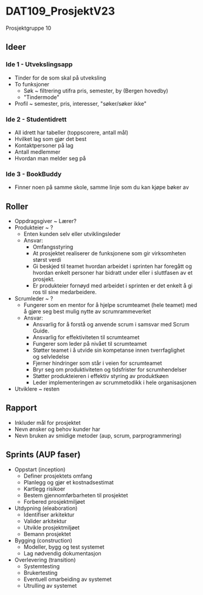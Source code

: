 # DAT109_ProsjektV23
Prosjektgruppe 10

## Ideer
### Ide 1 - Utvekslingsapp
- Tinder for de som skal på utveksling
- To funksjoner
	- Søk ~ filtrering utifra pris, semester, by (Bergen hovedby)
	- "Tindermode"
- Profil ~ semester, pris, interesser, "søker/søker ikke"

### Ide 2 - Studentidrett
- All idrett har tabeller (toppscorere, antall mål)
- Hvilket lag som gjør det best
- Kontaktpersoner på lag
- Antall medlemmer
- Hvordan man melder seg på

### Ide 3 - BookBuddy
- Finner noen på samme skole, samme linje som du kan kjøpe bøker av

## Roller
- Oppdragsgiver ~ Lærer?
- Produkteier ~ ?
	- Enten kunden selv eller utviklingsleder
	- Ansvar:
		- Omfangsstyring
		- At prosjektet realiserer de funksjonene som gir virksomheten størst verdi
		- Gi beskjed til teamet hvordan arbeidet i sprinten har foregått og hvordan enkelt personer har bidratt under eller i sluttfasen av et prosjekt. 
		- Er produkteier fornøyd med arbeidet i sprinten er det enkelt å gi ros til sine medarbeidere.
- Scrumleder ~ ?
	- Fungerer som en mentor for å hjelpe scrumteamet (hele teamet) med å gjøre seg best mulig nytte av scrumrammeverket
	- Ansvar:
		- Ansvarlig for å forstå og anvende scrum i samsvar med Scrum Guide.
		- Ansvarlig for effektiviteten til scrumteamet
		- Fungerer som leder på nivået til scrumteamet
		- Støtter teamet i å utvide sin kompetanse innen tverrfaglighet og selvledelse
		- Fjerner hindringer som står i veien for scrumteamet
		- Bryr seg om produktiviteten og tidsfrister for scrumhendelser
		- Støtter produkteieren i effektiv styring av produktkøen
		- Leder implementeringen av scrummetodikk i hele organisasjonen
- Utviklere ~ resten

## Rapport
- Inkluder mål for prosjektet
- Nevn ønsker og behov kunder har
- Nevn bruken av smidige metoder (aup, scrum, parprogrammering)

## Sprints (AUP faser)
- Oppstart (inception)
	- Definer prosjektets omfang
	- Planlegg og gjør et kostnadsestimat
	- Kartlegg risikoer
	- Bestem gjennomførbarheten til prosjektet
	- Forbered prosjektmiljøet
- Utdypning (eleaboration)
	- Identifiser arkitektur
	- Valider arkitektur
	- Utvikle prosjektmiljøet
	- Bemann prosjektet
- Bygging (construction)
	- Modeller, bygg og test systemet
	- Lag nødvendig dokumentasjon
- Overlevering (transition)
	- Systemtesting
	- Brukertesting
	- Eventuell omarbeiding av systemet
	- Utrulling av systemet